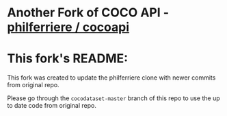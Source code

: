 Another Fork of COCO API - [philferriere / cocoapi](https://github.com/philferriere/cocoapi)
===========================================

# This fork's README:

This fork was created to update the philferriere clone with newer commits from original repo.

Please go through the `cocodataset-master` branch of this repo to use the up to date code from original repo.
